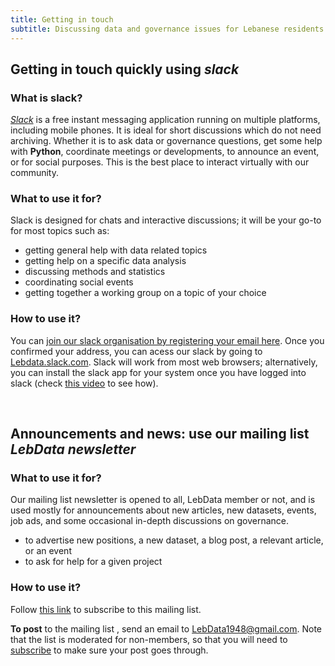 ```yaml
---
title: Getting in touch
subtitle: Discussing data and governance issues for Lebanese residents and expatriates
---
```



## Getting in touch quickly using *slack*

### What is slack?

[*Slack*](https://slack.com/) is a free instant messaging application running on multiple platforms, including mobile phones. It is ideal for short discussions which do not need archiving. Whether it is to ask data or governance questions, get some help with **Python**, coordinate meetings or developments, to announce an event, or for social purposes. This is the best place to interact virtually with our community.


### What to use it for?

Slack is designed for chats and interactive discussions; it will be your go-to for most topics such as:

- getting general help with data related topics
- getting help on a specific data analysis
- discussing methods and statistics
- coordinating social events
- getting together a working group on a topic of your choice


### How to use it?

You can [join our slack organisation by registering your email here](https://join.slack.com/t/lebdata/shared_invite/enQtNzcwNzk5ODg1NzY2LWM2NmY0NGE5NGUxNmE0ZTgwNmVkZTFiY2ZlNjUwYTBiNWZkY2U5YjExNGM3YTNmZjlmZDk4MWQ0YTVjNDJhMDc). Once you confirmed your address, you can acess our slack by going to [Lebdata.slack.com](https://LebData.slack.com). Slack will work from most web browsers; alternatively, you can install the slack app for your system once you have logged into slack (check [this video](https://www.youtube.com/watch?v=vKeo1YTVfZI) to see how).


<br>

## Announcements and news: use our mailing list *LebData newsletter*


### What to use it for?

Our mailing list newsletter is opened to all, LebData member or not, and is used mostly for announcements about new articles, new datasets, events, job ads, and some occasional in-depth discussions on governance.

- to advertise new positions, a new dataset, a blog post, a relevant article, or an event
- to ask for help for a given project


### How to use it?

Follow [this link](http://eepurl.com/gD57j5) to subscribe to this mailing list. 

**To post** to the mailing list , send an email to [LebData1948@gmail.com](mailto:Lebdata1948@gmail.com). Note that the list is moderated for non-members, so that you will need to [subscribe](http://eepurl.com/gD57j5) to make sure your post goes through.